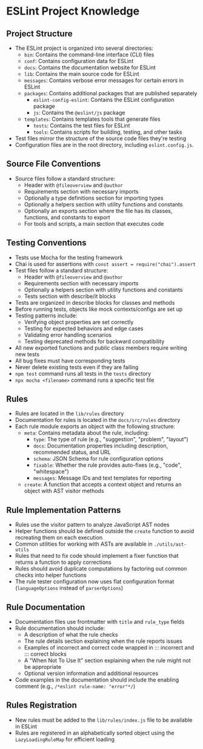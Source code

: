 # ESLint Project Knowledge

## Project Structure

- The ESLint project is organized into several directories:
    - `bin`: Contains the command-line interface (CLI) files
    - `conf`: Contains configuration data for ESLint
    - `docs`: Contains the documentation website for ESLint
    - `lib`: Contains the main source code for ESLint
    - `messages`: Contains verbose error messages for certain errors in ESLint
    - `packages`: Contains additional packages that are published separately
        - `eslint-config-eslint`: Contains the ESLint configuration package
        - `js`: Contains the `@eslint/js` package
    - `templates`: Contains templates tools that generate files
        - `tests`: Contains the test files for ESLint
        - `tools`: Contains scripts for building, testing, and other tasks
- Test files mirror the structure of the source code files they're testing
- Configuration files are in the root directory, including `eslint.config.js`.

## Source File Conventions

- Source files follow a standard structure:
    - Header with `@fileoverview` and `@author`
    - Requirements section with necessary imports
    - Optionally a type definitions section for importing types
    - Optionally a helpers section with utility functions and constants
    - Optionally an exports section where the file has its classes, functions, and constants to export
    - For tools and scripts, a main section that executes code

## Testing Conventions

- Tests use Mocha for the testing framework
- Chai is used for assertions with `const assert = require("chai").assert`
- Test files follow a standard structure:
    - Header with `@fileoverview` and `@author`
    - Requirements section with necessary imports
    - Optionally a helpers section with utility functions and constants
    - Tests section with describe/it blocks
- Tests are organized in describe blocks for classes and methods
- Before running tests, objects like mock contexts/configs are set up
- Testing patterns include:
    - Verifying object properties are set correctly
    - Testing for expected behaviors and edge cases
    - Validating error handling scenarios
    - Testing deprecated methods for backward compatibility
- All new exported functions and public class members require writing new tests
- All bug fixes must have corresponding tests
- Never delete existing tests even if they are failing
- `npm test` command runs all tests in the `tests` directory
- `npx mocha <filename>` command runs a specific test file

## Rules

- Rules are located in the `lib/rules` directory
- Documentation for rules is located in the `docs/src/rules` directory
- Each rule module exports an object with the following structure:
    - `meta`: Contains metadata about the rule, including:
        - `type`: The type of rule (e.g., "suggestion", "problem", "layout")
        - `docs`: Documentation properties including description, recommended status, and URL
        - `schema`: JSON Schema for rule configuration options
        - `fixable`: Whether the rule provides auto-fixes (e.g., "code", "whitespace")
        - `messages`: Message IDs and text templates for reporting
    - `create`: A function that accepts a context object and returns an object with AST visitor methods

## Rule Implementation Patterns

- Rules use the visitor pattern to analyze JavaScript AST nodes
- Helper functions should be defined outside the `create` function to avoid recreating them on each execution
- Common utilities for working with ASTs are available in `./utils/ast-utils`
- Rules that need to fix code should implement a fixer function that returns a function to apply corrections
- Rules should avoid duplicate computations by factoring out common checks into helper functions
- The rule tester configuration now uses flat configuration format (`languageOptions` instead of `parserOptions`)

## Rule Documentation

- Documentation files use frontmatter with `title` and `rule_type` fields
- Rule documentation should include:
    - A description of what the rule checks
    - The rule details section explaining when the rule reports issues
    - Examples of incorrect and correct code wrapped in ::: incorrect and ::: correct blocks
    - A "When Not To Use It" section explaining when the rule might not be appropriate
    - Optional version information and additional resources
- Code examples in the documentation should include the enabling comment (e.g., `/*eslint rule-name: "error"*/`)

## Rules Registration

- New rules must be added to the `lib/rules/index.js` file to be available in ESLint
- Rules are registered in an alphabetically sorted object using the `LazyLoadingRuleMap` for efficient loading
